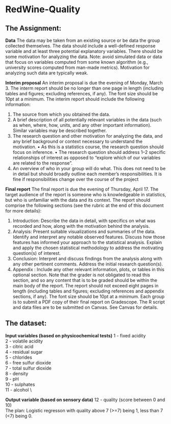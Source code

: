 # RedWine-Quality

## The Assignment:

**Data**
The data may be taken from an existing source or be data the group collected themselves. The data should
include a well-defined response variable and at least three potential explanatory variables. There should be
some motivation for analyzing the data.
Note: avoid simulated data or data that focus on variables computed from some known algorithm (e.g.,
university scores computed from man-made metrics). Motivation for analyzing such data are typically weak.

**Interim proposal**
An interim proposal is due the evening of Monday, March 3. The interm report should be no longer than
one page in length (including tables and figures; excluding references, if any). The font size should be 10pt
at a minimum. The interim report should include the following information:
1. The source from which you obtained the data.
2. A brief description of all potentially relevant variables in the data (such as when, where, how, units,
and any other important information). Similar variables may be described together.
3. The research question and other motivation for analyzing the data, and any brief background or context
necessary to understand the motivation.
• As this is a statistics course, the research question should focus on inference.
• The research question should address 1–2 specific relationships of interest as opposed to “explore
which of our variables are related to the response”.
4. An overview of who in your group will do what. This does not need to be in detail but should broadly
outline each member’s responsibilities. It is fine if responsibilities change over the course of the project

**Final report**
The final report is due the evening of Thursday, April 17. The target audience of the report is someone
who is knowledgeable in statistics, but who is unfamiliar with the data and its context. The report should
comprise the following sections (see the rubric at the end of this document for more details):
1. Introduction: Describe the data in detail, with specifics on what was recorded and how, along with the
motivation behind the analysis.
2. Analysis: Present suitable visualizations and summaries of the data. Identify and interpret any notable
observed features. Discuss how those features has informed your approach to the statistical analysis.
Explain and apply the chosen statistical methodology to address the motivating question(s) of interest.
3. Conclusion: Interpret and discuss findings from the analysis along with any other pertinent comments.
Address the initial research question(s).
4. Appendix : Include any other relevant information, plots, or tables in this optional section. Note that
the grader is not obligated to read this section, and so any content that is to be graded should be
within the main body of the report.
The report should not exceed eight pages in length (including tables and figures; excluding references and
appendix sections, if any). The font size should be 10pt at a minimum. Each group is to submit a PDF
copy of their final report on Gradescope. The R script and data files are to be submitted on Canvas. See
Canvas for details.

## The dataset: 

**Input variables (based on physicochemical tests)**
1 - fixed acidity \
2 - volatile acidity \
3 - citric acid \
4 - residual sugar \
5 - chlorides \
6 - free sulfur dioxide \
7 - total sulfur dioxide \
8 - density \
9 - pH \
10 - sulphates \
11 - alcohol \

**Output variable (based on sensory data)**
12 - quality (score between 0 and 10) \
The plan: Logistic regresson with quality above 7 (>=7) being 1, less than 7 (<7) being 0.  

